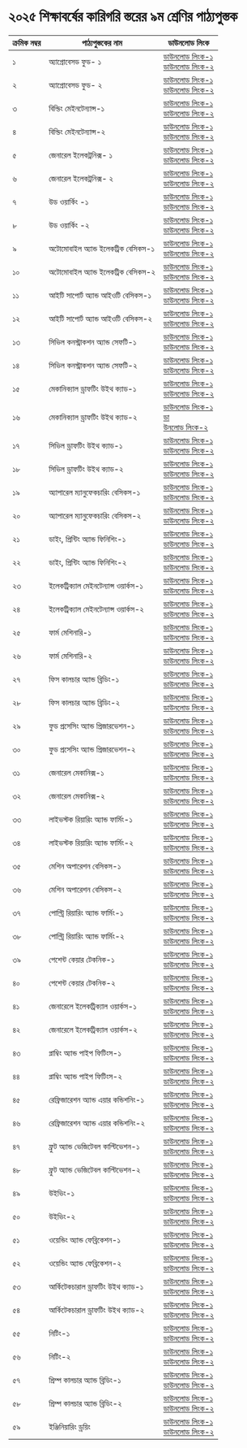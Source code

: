 # ২০২৫ শিক্ষাবর্ষের কারিগরি স্তরের ৯ম শ্রেণির পাঠ্যপুস্তক

| ক্রমিক নম্বর | পাঠ্যপুস্তকের নাম | ডাউনলোড লিংক |
| --- | --- | --- |
| ১ | অ্যাগ্রোবেসড ফুড- ১ | [ডাউনলোড লিংক-১](https://drive.google.com/file/d/1-s3GeLjwCq5fuU5wMP6gDtM3GVjdGQUV/view?usp=drive_link)<br>[ডাউনলোড লিংক-২](https://drive.egovcloud.gov.bd/index.php/s/LgfXQ8CSC2Fz0kw) |
| ২ | অ্যাগ্রোবেসড ফুড- ২ | [ডাউনলোড লিংক-১](https://drive.google.com/file/d/1l4pQ1ZpUfoFnqFdcEvkGttUAzpLHcPVe/view?usp=drive_link)<br>[ডাউনলোড লিংক-২](https://drive.egovcloud.gov.bd/index.php/s/2gG1JSsyCHbAeMx) |
| ৩ | বিল্ডিং মেইনটেন্যান্স-১ | [ডাউনলোড লিংক-১](https://drive.google.com/file/d/1hoIgyb44DBd8bKqj4sOtBL_AT53HL58b/view?usp=drive_link)<br>[ডাউনলোড লিংক-২](https://drive.egovcloud.gov.bd/index.php/s/OiRyF9QIwqt7DDk) |
| ৪ | বিল্ডিং মেইনটেন্যান্স-২ | [ডাউনলোড লিংক-১](https://drive.google.com/file/d/1biv9D5Pj5PelcUaNAje33MgZjYlVFEBO/view?usp=drive_link)<br>[ডাউনলোড লিংক-২](https://drive.egovcloud.gov.bd/index.php/s/w63Ag3rHh0ghiX3) |
| ৫ | জেনারেল ইলেকট্রনিক্স- ১ | [ডাউনলোড লিংক-১](https://drive.google.com/file/d/1tNMvfIRxIiKeD7otprWWuSxIOW-6bDlM/view?usp=drive_link)<br>[ডাউনলোড লিংক-২](https://drive.egovcloud.gov.bd/index.php/s/ki7Zs8EbEpTd8nY) |
| ৬ | জেনারেল ইলেকট্রনিক্স- ২ | [ডাউনলোড লিংক-১](https://drive.google.com/file/d/16cgokqwJ-5RL5UIUxjex8JYweuU86ScH/view?usp=drive_link)<br>[ডাউনলোড লিংক-২](https://drive.egovcloud.gov.bd/index.php/s/6pkLMzUqCZDcgXG) |
| ৭ | উড ওয়ার্কিং -১ | [ডাউনলোড লিংক-১](https://drive.google.com/file/d/1US_reMcLTs2NS6mlAcJZ9E7Poc8Hd5f_/view?usp=drive_link)<br>[ডাউনলোড লিংক-২](https://drive.egovcloud.gov.bd/index.php/s/pzzvdimNEgI8A8c) |
| ৮ | উড ওয়ার্কিং -২ | [ডাউনলোড লিংক-১](https://drive.google.com/file/d/1MnlnIgh2qXneN8wpNKhJEgqIE5z91o9o/view?usp=drive_link)<br>[ডাউনলোড লিংক-২](https://drive.egovcloud.gov.bd/index.php/s/emMRkDYC8NKiPQ0) |
| ৯ | অটোমোবাইল অ্যান্ড ইলেকট্রিক বেসিকস-১ | [ডাউনলোড লিংক-১](https://drive.google.com/file/d/1dWHaceiKYcBq8T8fyx1KOngSSGj39pxr/view?usp=drive_link)<br>[ডাউনলোড লিংক-২](https://drive.egovcloud.gov.bd/index.php/s/5pP9BXT5eqWBpY7) |
| ১০ | অটোমোবাইল অ্যান্ড ইলেকট্রিক বেসিকস-২ | [ডাউনলোড লিংক-১](https://drive.google.com/file/d/14xwXHoIlTDMfif_aXm82JpEolRfC6gnH/view?usp=drive_link)<br>[ডাউনলোড লিংক-২](https://drive.egovcloud.gov.bd/index.php/s/vBkL2fXbSsKuI9u) |
| ১১ | আইটি সাপোর্ট অ্যান্ড আইওটি বেসিকস-১ | [ডাউনলোড লিংক-১](https://drive.google.com/file/d/15GMc3uCLxU1VdNSWB5OTfT8b0Ag3CCc6/view?usp=drive_link)<br>[ডাউনলোড লিংক-২](https://drive.egovcloud.gov.bd/index.php/s/E78MsXwvmQO7Hcu) |
| ১২ | আইটি সাপোর্ট অ্যান্ড আইওটি বেসিকস-২ | [ডাউনলোড লিংক-১](https://drive.google.com/file/d/1zOULgyixfptdzWnYgK_sSFKn19ZCj_A4/view?usp=drive_link)<br>[ডাউনলোড লিংক-২](https://drive.egovcloud.gov.bd/index.php/s/PlTjFlSxoaWziMP) |
| ১৩ | সিভিল কনস্ট্রাকশন অ্যান্ড সেফটি-১ | [ডাউনলোড লিংক-১](https://drive.google.com/file/d/1mC5q0NRAY4kofMKwFVOmOgz--PNJsFoX/view?usp=drive_link)<br>[ডাউনলোড লিংক-২](https://drive.egovcloud.gov.bd/index.php/s/jQQwDQfZy5rhv9O) |
| ১৪ | সিভিল কনস্ট্রাকশন অ্যান্ড সেফটি-২ | [ডাউনলোড লিংক-১](https://drive.google.com/file/d/12b-aOY1GJRQpY4pAAqvyInK5Aeux5y_v/view?usp=drive_link)<br>[ডাউনলোড লিংক-২](https://drive.egovcloud.gov.bd/index.php/s/1K45bXgwPtJFOrr) |
| ১৫ | মেকানিক্যাল ড্রাফটিং উইথ ক্যাড-১ | [ডাউনলোড লিংক-১](https://drive.google.com/file/d/1Lg0MVGe4jKL8eUS6OuQ7IoZLi44PbgR_/view?usp=drive_link)<br>[ডাউনলোড লিংক-২](https://drive.egovcloud.gov.bd/index.php/s/DHtWco7btnocLHe) |
| ১৬ | মেকানিক্যাল ড্রাফটিং উইথ ক্যাড-২ | [ডাউনলোড লিংক-১](https://drive.google.com/file/d/1L7bMkn6FES68eM0u2c2w-RytiwA742XU/view?usp=drive_link)<br>[ডা](https://drive.egovcloud.gov.bd/index.php/s/mhK1yUW14gc5oXd)<br>[উনলোড লিংক-২](https://drive.egovcloud.gov.bd/index.php/s/mhK1yUW14gc5oXd) |
| ১৭ | সিভিল ড্রাফটিং উইথ ক্যাড-১ | [ডাউনলোড লিংক-১](https://drive.google.com/file/d/1Vs0LgHgtBFqWyadkGhPTXItIUoshfhtI/view?usp=drive_link)<br>[ডাউনলোড লিংক-২](https://drive.egovcloud.gov.bd/index.php/s/kIzWCIjgD2zBdsv) |
| ১৮ | সিভিল ড্রাফটিং উইথ ক্যাড-২ | [ডাউনলোড লিংক-১](https://drive.google.com/file/d/1mNwFHcLV5wKEHYmzy8502GCi5H9C0ztD/view?usp=drive_link)<br>[ডাউনলোড লিংক-২](https://drive.egovcloud.gov.bd/index.php/s/u5OWlMJpSojiTev) |
| ১৯ | অ্যাপারেল ম্যানুফেকচারিং বেসিকস-১ | [ডাউনলোড লিংক-১](https://drive.google.com/file/d/1ngOz0c-zjtaYmSanVKO0y93OYcaDM-JG/view?usp=drive_link)<br>[ডাউনলোড লিংক-২](https://drive.egovcloud.gov.bd/index.php/s/4YzpNnta5iC49sW) |
| ২০ | অ্যাপারেল ম্যানুফেকচারিং বেসিকস-২ | [ডাউনলোড লিংক-১](https://drive.google.com/file/d/1Rm2ISwiXPc7E03i9x3Zg5w710smP8Nuy/view?usp=drive_link)<br>[ডাউনলোড লিংক-২](https://drive.egovcloud.gov.bd/index.php/s/jGZqsvTaOGrhPmZ) |
| ২১ | ডাইং, প্রিন্টিং অ্যান্ড ফিনিশিং-১ | [ডাউনলোড লিংক-১](https://drive.google.com/file/d/1Ig-Dm9arfAbXE4zz-RS-Tk9m6sbsVq3h/view?usp=drive_link)<br>[ডাউনলোড লিংক-২](https://drive.egovcloud.gov.bd/index.php/s/mo6av5GHl7V3xdC) |
| ২২ | ডাইং, প্রিন্টিং অ্যান্ড ফিনিশিং-২ | [ডাউনলোড লিংক-১](https://drive.google.com/file/d/18QRI2QOKb_U2-3rQD63CJGgF6jNSh_YS/view?usp=drive_link)<br>[ডাউনলোড লিংক-২](https://drive.egovcloud.gov.bd/index.php/s/iensGZg1noFct0p) |
| ২৩ | ইলেকট্রিক্যাল মেইনটেন্যান্স ওয়ার্কস-১ | [ডাউনলোড লিংক-১](https://drive.google.com/file/d/1vttdP8DIQlvyrZsa8FqtLIxQYdPJk0Ox/view?usp=drive_link)<br>[ডাউনলোড লিংক-২](https://drive.egovcloud.gov.bd/index.php/s/JrY5eAcfi2jIqOp) |
| ২৪ | ইলেকট্রিক্যাল মেইনটেন্যান্স ওয়ার্কস-২ | [ডাউনলোড লিংক-১](https://drive.google.com/file/d/1saY4Og6HZvMXhnV33pwPBPZwf62vv3xk/view?usp=drive_link)<br>[ডাউনলোড লিংক-২](https://drive.egovcloud.gov.bd/index.php/s/VWDS0IgIm3ocBTF) |
| ২৫ | ফার্ম মেশিনারি-১ | [ডাউনলোড লিংক-১](https://drive.google.com/file/d/1qR7DLgjrkZShnp0Q5h0WecUsn_1qp8mM/view?usp=drive_link)<br>[ডাউনলোড লিংক-২](https://drive.egovcloud.gov.bd/index.php/s/bX6jSSWtCj9o9Ma) |
| ২৬ | ফার্ম মেশিনারি-২ | [ডাউনলোড লিংক-১](https://drive.google.com/file/d/1WbwdpXoDTjtQBYwCBe_nUrJBWFeCH2zg/view?usp=drive_link)<br>[ডাউনলোড লিংক-২](https://drive.egovcloud.gov.bd/index.php/s/YiDhlhmiU95Pl22) |
| ২৭ | ফিস কালচার অ্যান্ড ব্রিডিং-১ | [ডাউনলোড লিংক-১](https://drive.google.com/file/d/1YmLnxqkozRbW32iq_wEAwkm-yxxnXIZr/view?usp=drive_link)<br>[ডাউনলোড লিংক-২](https://drive.egovcloud.gov.bd/index.php/s/rwefPP5GFvCnK8C) |
| ২৮ | ফিস কালচার অ্যান্ড ব্রিডিং-২ | [ডাউনলোড লিংক-১](https://drive.google.com/file/d/1Ov9lAE0lr62mIVp8oSwl0YJVLgpkGGUd/view?usp=drive_link)<br>[ডাউনলোড লিংক-২](https://drive.egovcloud.gov.bd/index.php/s/SupoeNvZp5cdMeT) |
| ২৯ | ফুড প্রসেসিং অ্যান্ড প্রিজারভেশন-১ | [ডাউনলোড লিংক-১](https://drive.google.com/file/d/1y9gOQTHoii19zUWGd7r0HSGOsZpF61_G/view?usp=drive_link)<br>[ডাউনলোড লিংক-২](https://drive.egovcloud.gov.bd/index.php/s/MBka0WSHIdiTQ3Y) |
| ৩০ | ফুড প্রসেসিং অ্যান্ড প্রিজারভেশন-২ | [ডাউনলোড লিংক-১](https://drive.google.com/file/d/14KaQbFYWKyG41vXFTm8c1P8-6848Rglf/view?usp=drive_link)<br>[ডাউনলোড লিংক-২](https://drive.egovcloud.gov.bd/index.php/s/R3STU8gApjnMJhd) |
| ৩১ | জেনারেল মেকানিক্স-১ | [ডাউনলোড লিংক-১](https://drive.google.com/file/d/1YU6UegiZec9g74beqUmuTKz4gu36Rlqv/view?usp=sharing)<br>[ডাউনলোড লিংক-২](https://drive.egovcloud.gov.bd/index.php/s/goaRBxO49UAeZsR) |
| ৩২ | জেনারেল মেকানিক্স-২ | [ডাউনলোড লিংক-১](https://drive.google.com/file/d/1d-OeNxfQ-xGjInzsiH2ghdFe_i0LgWn8/view?usp=drive_link)<br>[ডাউনলোড লিংক-২](https://drive.egovcloud.gov.bd/index.php/s/8GytpwDpbiZ3HSU) |
| ৩৩ | লাইভস্টক রিয়ারিং অ্যান্ড ফার্মিং-১ | [ডাউনলোড লিংক-১](https://drive.google.com/file/d/1YRV918Alf1mz16FXEQul7MytN5DOcQfy/view?usp=drive_link)<br>[ডাউনলোড লিংক-২](https://drive.egovcloud.gov.bd/index.php/s/nU7ypMB17jHE3AJ) |
| ৩৪ | লাইভস্টক রিয়ারিং অ্যান্ড ফার্মিং-২ | [ডাউনলোড লিংক-১](https://drive.google.com/file/d/1wsqnA6eepnqNK-fcrcm5_NGCOuzLoKme/view?usp=drive_link)<br>[ডাউনলোড লিংক-২](https://drive.egovcloud.gov.bd/index.php/s/gzNVZkxv3pUHnrQ) |
| ৩৫ | মেশিন অপারেশন বেসিকস-১ | [ডাউনলোড লিংক-১](https://drive.google.com/file/d/1r-TLpXs5l4dt8Pq6C4J-ZUc_-5h7Kg_i/view?usp=drive_link)<br>[ডাউনলোড লিংক-২](https://drive.egovcloud.gov.bd/index.php/s/ZXNiStrdxOcIwmC) |
| ৩৬ | মেশিন অপারেশন বেসিকস-২ | [ডাউনলোড লিংক-১](https://drive.google.com/file/d/19oMh7dohZEn26n8TAES1X4_jEWfwIVw7/view?usp=drive_link)<br>[ডাউনলোড লিংক-২](https://drive.egovcloud.gov.bd/index.php/s/QO2hVu7Z2DpQnSb) |
| ৩৭ | পোল্ট্রি রিয়ারিং অ্যান্ড ফার্মিং-১ | [ডাউনলোড লিংক-১](https://drive.google.com/file/d/1v3Sp2wFthere66ntQCmgoJ1WBkWkLv8R/view?usp=drive_link)<br>[ডাউনলোড লিংক-২](https://drive.egovcloud.gov.bd/index.php/s/ga5so4yiVrClm7G) |
| ৩৮ | পোল্ট্রি রিয়ারিং অ্যান্ড ফার্মিং-২ | [ডাউনলোড লিংক-১](https://drive.google.com/file/d/1PB6st51PY7YhIrtm-DmLx14QAhrsJhSg/view?usp=drive_link)<br>[ডাউনলোড লিংক-২](https://drive.egovcloud.gov.bd/index.php/s/nw23KeliTp6YxMQ) |
| ৩৯ | পেশেন্ট কেয়ার টেকনিক-১ | [ডাউনলোড লিংক-১](https://drive.google.com/file/d/1axTrA5I4j5x9vaOjc9wuYsGEq2JFljtq/view?usp=drive_link)<br>[ডাউনলোড লিংক-২](https://drive.egovcloud.gov.bd/index.php/s/YKx3GIzIuTtJuRi) |
| ৪০ | পেশেন্ট কেয়ার টেকনিক-২ | [ডাউনলোড লিংক-১](https://drive.google.com/file/d/1VyQeodAZw4ILb0R852dVkyhUaSLYju8H/view?usp=drive_link)<br>[ডাউনলোড লিংক-২](https://drive.egovcloud.gov.bd/index.php/s/fyVcSc2LXQq2fLE) |
| ৪১ | জেনারেলে ইলেকট্রিক্যাল ওয়ার্কস-১ | [ডাউনলোড লিংক-১](https://drive.google.com/file/d/1h25GwwVly_7GZN2xjaLxupsZK-GL9AZM/view?usp=drive_link)<br>[ডাউনলোড লিংক-২](https://drive.egovcloud.gov.bd/index.php/s/h0NYAvWn36IdFcw) |
| ৪২ | জেনারেলে ইলেকট্রিক্যাল ওয়ার্কস-২ | [ডাউনলোড লিংক-১](https://drive.google.com/file/d/1lTTtLOq_0M0zvllXEPkhh1298pVyx5pd/view?usp=drive_link)<br>[ডাউনলোড লিংক-২](https://drive.egovcloud.gov.bd/index.php/s/vkypNPPwkzIeoEb) |
| ৪৩ | প্লাম্বিং অ্যান্ড পাইপ ফিটিংস-১ | [ডাউনলোড লিংক-১](https://drive.google.com/file/d/1XJnqHtPx_rZlkdodEqmxBbFPC2Iw07UV/view?usp=drive_link)<br>[ডাউনলোড লিংক-২](https://drive.egovcloud.gov.bd/index.php/s/De7Yt9jl2I7zvmw) |
| ৪৪ | প্লাম্বিং অ্যান্ড পাইপ ফিটিংস-২ | [ডাউনলোড লিংক-১](https://drive.google.com/file/d/1L23wWki6xWqKXAfhhJHANwCs02taqtyL/view?usp=drive_link)<br>[ডাউনলোড লিংক-২](https://drive.egovcloud.gov.bd/index.php/s/1C8iyjco70wyFty) |
| ৪৫ | রেফ্রিজারেশন অ্যান্ড এয়ার কন্ডিশনিং-১ | [ডাউনলোড লিংক-১](https://drive.google.com/file/d/1Yn0fUqexIFEe63fZmArEA3hffnTmZYe_/view?usp=drive_link)<br>[ডাউনলোড লিংক-২](https://drive.egovcloud.gov.bd/index.php/s/CjRJNYqOeZBEyX0) |
| ৪৬ | রেফ্রিজারেশন অ্যান্ড এয়ার কন্ডিশনিং-২ | [ডাউনলোড লিংক-১](https://drive.google.com/file/d/1gDhQg8p-QqUCbWfCnut-FWFq6PvhSApp/view?usp=drive_link)<br>[ডাউনলোড লিংক-২](https://drive.egovcloud.gov.bd/index.php/s/GrN2BtP6YnerhNQ) |
| ৪৭ | ফ্রুট অ্যান্ড ভেজিটেবল কাল্টিভেশন-১ | [ডাউনলোড লিংক-১](https://drive.google.com/file/d/1fPZmb1Lp6Duq6Gdc-pcD5KD6MqQPv7_y/view?usp=drive_link)<br>[ডাউনলোড লিংক-২](https://drive.egovcloud.gov.bd/index.php/s/6yitLDf4FOm8dsO) |
| ৪৮ | ফ্রুট অ্যান্ড ভেজিটেবল কাল্টিভেশন-২ | [ডাউনলোড লিংক-১](https://drive.google.com/file/d/13v6hKX-VMoUSL9SAKJWsvBic9eHrXPM6/view?usp=drive_link)<br>[ডাউনলোড লিংক-২](https://drive.egovcloud.gov.bd/index.php/s/mFAJ5VjMOAgvUOK) |
| ৪৯ | উইভিং-১ | [ডাউনলোড লিংক-১](https://drive.google.com/file/d/1JGkYYsA2tsylz1AGU5e_1ooOLM_sUEy-/view?usp=drive_link)<br>[ডাউনলোড লিংক-২](https://drive.egovcloud.gov.bd/index.php/s/3nV5LBOnLwyA9Dv) |
| ৫০ | উইভিং-২ | [ডাউনলোড লিংক-১](https://drive.google.com/file/d/1t-Ld-rngkhDaH26-Gt8A9W1Ei38YcJpc/view?usp=drive_link)<br>[ডাউনলোড লিংক-২](https://drive.egovcloud.gov.bd/index.php/s/IO8AZORgR0wvIqu) |
| ৫১ | ওয়েন্ডিং অ্যান্ড ফেব্রিকেশন-১ | [ডাউনলোড লিংক-১](https://drive.google.com/file/d/1fWHWIylK49W81w_JCgVi-T7U0q2je-p7/view?usp=drive_link)<br>[ডাউনলোড লিংক-২](https://drive.egovcloud.gov.bd/index.php/s/RrCWiGHhI2zr2Bk) |
| ৫২ | ওয়েন্ডিং অ্যান্ড ফেব্রিকেশন-২ | [ডাউনলোড লিংক-১](https://drive.google.com/file/d/1JpU7f7Y4Cb8VxbvgSc1DWCXvl5zSPkhG/view?usp=drive_link)<br>[ডাউনলোড লিংক-২](https://drive.egovcloud.gov.bd/index.php/s/C2gfeIYMpKfDIV8) |
| ৫৩ | আর্কিটেকচারাল ড্রাফটিং উইথ ক্যাড-১ | [ডাউনলোড লিংক-১](https://drive.google.com/file/d/1bqF4KBulPcb3gc-9EUbfea0tkUaiUDKe/view?usp=drive_link)<br>[ডাউনলোড লিংক-২](https://drive.egovcloud.gov.bd/index.php/s/OcSZ36QiJaIUXo1) |
| ৫৪ | আর্কিটেকচারাল ড্রাফটিং উইথ ক্যাড-২ | [ডাউনলোড লিংক-১](https://drive.google.com/file/d/10lwpI7xZX8a17H9w84Yi8PphGFxyuGdr/view?usp=drive_link)<br>[ডাউনলোড লিংক-২](https://drive.egovcloud.gov.bd/index.php/s/EiQUu53gVEk8NXo) |
| ৫৫ | নিটিং-১ | [ডাউনলোড লিংক-১](https://drive.google.com/file/d/1EGiYH92Y9TqSl-NPTfbl-3LfqRssBFIH/view?usp=drive_link)<br>[ডাউনলোড লিংক-২](https://drive.egovcloud.gov.bd/index.php/s/KtvmWm9whWnRz21) |
| ৫৬ | নিটিং-২ | [ডাউনলোড লিংক-১](https://drive.google.com/file/d/1fCSz2mkgWb-77hdDt2lChjCj9vWIfvXP/view?usp=drive_link)<br>[ডাউনলোড লিংক-২](https://drive.egovcloud.gov.bd/index.php/s/Wxzo2jDCbuPoArH) |
| ৫৭ | শ্রিম্প কালচার অ্যান্ড ব্রিডিং-১ | [ডাউনলোড লিংক-১](https://drive.google.com/file/d/10rgxsQnbn_nMAodW6-VoNSesmNyLIiRq/view?usp=drive_link)<br>[ডাউনলোড লিংক-২](https://drive.egovcloud.gov.bd/index.php/s/Vzg1vaajpoBRG2A) |
| ৫৮ | শ্রিম্প কালচার অ্যান্ড ব্রিডিং-২ | [ডাউনলোড লিংক-১](https://drive.google.com/file/d/12_4ozH4sASzE5toFoinSClY932UHPnom/view?usp=drive_link)<br>[ডাউনলোড লিংক-২](https://drive.egovcloud.gov.bd/index.php/s/52onaZaeqNzFSeh) |
| ৫৯ | ইঞ্জিনিয়ারিং ড্রয়িং | [ডাউনলোড লিংক-১](https://drive.google.com/file/d/1RbiGMMP5OpbqL6-l7FdbRfBWSrC2tww9/view?usp=drive_link)<br>[ডাউনলোড লিংক-২](https://drive.egovcloud.gov.bd/index.php/s/ED2S8NmGUgW2ACZ) |